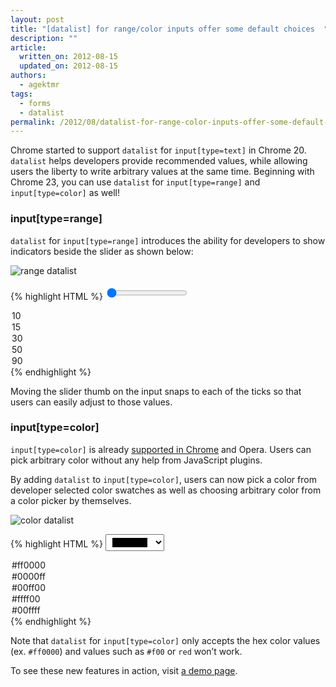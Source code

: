 ```yaml
---
layout: post
title: "[datalist] for range/color inputs offer some default choices  "
description: ""
article:
  written_on: 2012-08-15
  updated_on: 2012-08-15
authors:
  - agektmr
tags:
  - forms
  - datalist
permalink: /2012/08/datalist-for-range-color-inputs-offer-some-default-choices
---
```

Chrome started to support `datalist` for `input[type=text]` in Chrome 20. `datalist` helps developers provide recommended values, while allowing users the liberty to write arbitrary values at the same time. Beginning with Chrome 23, you can use `datalist` for `input[type=range]` and `input[type=color]` as well!

### input[type=range]

`datalist` for `input[type=range]` introduces the ability for developers to show indicators beside the slider as shown below:

![range datalist](http://updates.html5rocks.com/images/AMIfv95wI-tljBVfLjUx45bQD_G870IMz9gFKk62UjQDPebAPTqRmwf6iymwUIrA1wKjvWRqGHWHV80E9eoyWmCrczN1Cdpk6_34FkWJx7Zbu2P7PHJ9TbjMFr5Lqtxpy7X1UmGNYnECOAND1Sz9C4gikKfiqgO22g)

{% highlight HTML %}
<input type="range" value="0" min="0" max="100" list="numbers" />
<datalist id="numbers">
  <option>10</option>
  <option>15</option>
  <option>30</option>
  <option>50</option>
  <option>90</option>
</datalist>
{% endhighlight %}

Moving the slider thumb on the input snaps to each of the ticks so that users can easily adjust to those values.

### input[type=color]

`input[type=color]` is already [supported in Chrome](https://plus.google.com/107085977904914121234/posts/1hb7EsELAPH) and Opera. Users can pick arbitrary color without any help from JavaScript plugins.

By adding `datalist` to `input[type=color]`, users can now pick a color from developer selected color swatches as well as choosing arbitrary color from a color picker by themselves.

![color datalist](http://updates.html5rocks.com/images/AMIfv95jKxjkU1eMa3q85X4ZWRnn7F1CUBPm2TjYxhBGbgZMX3GZ-SQArNUQt3rs3sZbGIh3hI2cYi-MhP8Ja-Zd5A9dms4msySyT8CrjTOGHcvqEe-lpCLJIpbqP4uVD5cvR08tOqECpZK1nm16rOTbGnIHOjxXSA)

{% highlight HTML %}
<input type="color" value="#000000" list="colors" />
<datalist id="colors">
  <option>#ff0000</option>
  <option>#0000ff</option>
  <option>#00ff00</option>
  <option>#ffff00</option>
  <option>#00ffff</option>
</datalist>
{% endhighlight %}

Note that `datalist` for `input[type=color]` only accepts the hex color values (ex. `#ff0000`) and values such as `#f00` or `red` won’t work.

To see these new features in action, visit [a demo page](http://demo.agektmr.com/datalist/).
